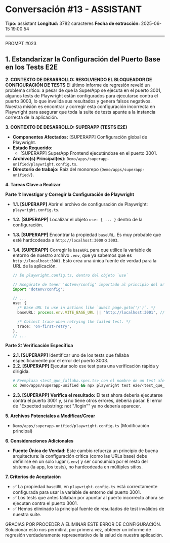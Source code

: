 # Conversación #13 - ASSISTANT

**Tipo:** assistant
**Longitud:** 3782 caracteres
**Fecha de extracción:** 2025-06-15 19:00:54

---

PROMPT #023
## 1. Estandarizar la Configuración del Puerto Base en los Tests E2E

**2. CONTEXTO DE DESARROLLO: RESOLVIENDO EL BLOQUEADOR DE CONFIGURACIÓN DE TESTS**
El último informe de regresión reveló un problema crítico: a pesar de que la SuperApp se ejecuta en el puerto 3001, algunos tests de Playwright están configurados para ejecutarse contra el puerto 3003, lo que invalida sus resultados y genera falsos negativos. Nuestra misión es encontrar y corregir esta configuración incorrecta en Playwright para asegurar que toda la suite de tests apunte a la instancia correcta de la aplicación.

**3. CONTEXTO DE DESARROLLO: SUPERAPP (TESTS E2E)**
- **Componentes Afectados:** [SUPERAPP] Configuración global de Playwright.
- **Estado Requerido:**
    - [SUPERAPP] SuperApp Frontend ejecutándose en el puerto 3001.
- **Archivo(s) Principal(es):** `Demo/apps/superapp-unified/playwright.config.ts`.
- **Directorio de trabajo:** Raíz del monorepo (`Demo/apps/superapp-unified/`).

**4. Tareas Clave a Realizar**

**Parte 1: Investigar y Corregir la Configuración de Playwright**
*   **1.1. [SUPERAPP]** Abrir el archivo de configuración de Playwright: `playwright.config.ts`.
*   **1.2. [SUPERAPP]** Localizar el objeto `use: { ... }` dentro de la configuración.
*   **1.3. [SUPERAPP]** Encontrar la propiedad `baseURL`. Es muy probable que esté hardcodeada a `http://localhost:3000` o `3003`.
*   **1.4. [SUPERAPP]** Corregir la `baseURL` para que utilice la variable de entorno de nuestro archivo `.env`, que ya sabemos que es `http://localhost:3001`. Esto crea una única fuente de verdad para la URL de la aplicación.

    ```typescript
    // En playwright.config.ts, dentro del objeto `use`

    // Asegúrate de tener 'dotenv/config' importado al principio del archivo si es necesario
    import 'dotenv/config';

    // ...
    use: {
      /* Base URL to use in actions like `await page.goto('/')`. */
      baseURL: process.env.VITE_BASE_URL || 'http://localhost:3001', // <-- CORRECCIÓN CLAVE

      /* Collect trace when retrying the failed test. */
      trace: 'on-first-retry',
    },
    // ...
    ```

**Parte 2: Verificación Específica**
*   **2.1. [SUPERAPP]** Identificar uno de los tests que fallaba específicamente por el error del puerto 3003.
*   **2.2. [SUPERAPP]** Ejecutar solo ese test para una verificación rápida y dirigida.
    ```bash
    # Reemplaza <test_que_fallaba.spec.ts> con el nombre de un test afectado
    cd Demo/apps/superapp-unified && npx playwright test e2e/<test_que_fallaba.spec.ts> --project=chromium
    ```
*   **2.3. [SUPERAPP]** **Verifica el resultado:** El test ahora debería ejecutarse contra el puerto 3001 y, si no tiene otros errores, debería pasar. El error de "Expected substring: not "/login"" ya no debería aparecer.

**5. Archivos Potenciales a Modificar/Crear**
- `Demo/apps/superapp-unified/playwright.config.ts` (Modificación principal)

**6. Consideraciones Adicionales**
- **Fuente Única de Verdad:** Este cambio refuerza un principio de buena arquitectura: la configuración crítica (como las URLs base) debe definirse en un solo lugar (`.env`) y ser consumida por el resto del sistema (la app, los tests), no hardcodeada en múltiples sitios.

**7. Criterios de Aceptación**
- ✅ La propiedad `baseURL` en `playwright.config.ts` está correctamente configurada para usar la variable de entorno del puerto 3001.
- ✅ Los tests que antes fallaban por apuntar al puerto incorrecto ahora se ejecutan contra el puerto 3001.
- ✅ Hemos eliminado la principal fuente de resultados de test inválidos de nuestra suite.

GRACIAS POR PROCEDER A ELIMINAR ESTE ERROR DE CONFIGURACIÓN. Solucionar esto nos permitirá, por primera vez, obtener un informe de regresión verdaderamente representativo de la salud de nuestra aplicación.